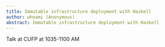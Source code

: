 ```yaml
---
title: Immutable infrastructure deployment with Haskell
author: whoami (Anonymous)
abstract: Immutable infrastructure deployment with Haskell
---
```


Talk at CUFP at 1035-1100 AM
